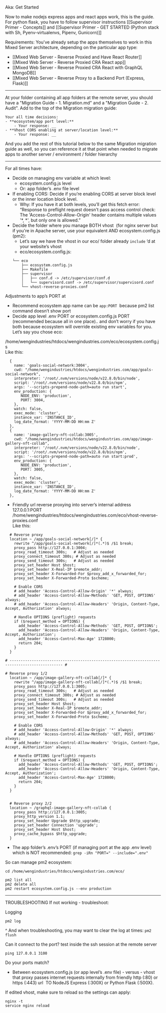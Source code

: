 Aka: Get Started

Now to make nodejs express apps and react apps work, this is the guide. For python flask, you have to follow supervisor instructions [[Supervisor Primer - Concepts]] and [[Supervisor Primer - GET STARTED (Python stack with Sh, Pyenv-virtualenvs, Pipenv, Gunicorn)]]

Requirements: 
You've already setup the apps themselves to work in this Mixed Server architecture, depending on the particular app type:
- [[Mixed Web Server - Reverse Proxied and Have React Router]]
- [[Mixed Web Server - Reverse Proxied CRA React app]]
- [[Mixed Web Server - Reverse Proxied CRA React with GraphQL MongoDB]]
- [[Mixed Web Server - Reverse Proxy to a Backend Port (Express, Flask)]]



---
At your folder containing all app folders at the remote server, you should have a "Migration Guide - 1. Migration.md" and a "Migration Guide - 2. Audit". Add to the top of the Migration migration guide:

```
Your all time decisions:
- **ecosystem/app port level:** 
	- Your response: __
- **Vhost CORS enabling at server/location level:** 
	- Your response: __
```

And you add the rest of this tutorial below to the same Migration migration guide as well, so you can reference it at that point when needed to migrate apps to another server / environment / folder hierarchy

---

For all times have:

- Decide on managing env variable at which level:
	- ecosystem.config.js level
	- Or: app folder’s .env file level
- If enabling CORS: Decide if you’re enabling CORS at server block level or the inner location block level. 
	- Why: If you have it at both levels, you’ll get this fetch error: “Response to preflight request doesn't pass access control check: The 'Access-Control-Allow-Origin' header contains multiple values '*, *', but only one is allowed.”
- Decide the folder where you manage BOTH vhost  (for nginx server but if you're in Apache server, use your equivalent AND ecosystem.config.js (pm2):
	- Let’s say we have the vhost in our eco/ folder already `include` ‘d at your website’s vhost
	- eco/ecosystem.config.js:
	```
	└── eco    
	    ├── ecosystem.config.js    
	    ├── Makefile    
	    ├── supervisor    
	    │   ├── conf.d -> /etc/supervisor/conf.d    
	    │   └── supervisord.conf -> /etc/supervisor/supervisord.conf    
	    └── vhost-reverse-proxies.conf
	```

Adjustments to app’s PORT at

- Recommend ecosystem app name can be `app:PORT`  because pm2 list command doesn’t show port
- Decide app level .env PORT or ecosystem.config.js PORT (recommended because all in one place).. and don’t worry if you have both because ecosystem will override existing env variables for you. Let’s say you chose eco:

/home/wengindustries/htdocs/wengindustries.com/eco/ecosystem.config.js  
Like this:
```
  {  
    name: 'goals-social-network:3004',  
    cwd: "/home/wengindustries/htdocs/wengindustries.com/app/goals-social-network",  
    interpreter: '/root/.nvm/versions/node/v22.8.0/bin/node',  
    script: '/root/.nvm/versions/node/v22.8.0/bin/npm',  
    args: '--scripts-prepend-node-path=auto run start',  
    env_production: {  
       NODE_ENV: 'production',  
       PORT: 3004,  
    },  
    watch: false,  
    exec_mode: 'cluster',  
    instance_var: 'INSTANCE_ID',  
    log_date_format: 'YYYY-MM-DD HH:mm Z'  
  },  
  {  
    name: 'image-gallery-nft-collab:3005',  
    cwd: "/home/wengindustries/htdocs/wengindustries.com/app/image-gallery-nft-collab",  
    interpreter: '/root/.nvm/versions/node/v22.8.0/bin/node',  
    script: '/root/.nvm/versions/node/v22.8.0/bin/npm',  
    args: '--scripts-prepend-node-path=auto run start:prod',  
    env_production: {  
       NODE_ENV: 'production',  
       PORT: 3005,  
    },  
    watch: false,  
    exec_mode: 'cluster',  
    instance_var: 'INSTANCE_ID',  
    log_date_format: 'YYYY-MM-DD HH:mm Z'  
  },
```

- Friendly url reverse proxying into server’s internal address 127.0.0.1:PORT  
/home/wengindustries/htdocs/wengindustries.com/eco/vhost-reverse-proxies.conf  
Like this:
```
  # Reverse proxy  
  location ~ /app/goals-social-network[/]* {  
    rewrite ^/app/goals-social-network[/]*(.*)$ /$1 break;  
    proxy_pass http://127.0.0.1:3004;  
    proxy_read_timeout 300s;   # Adjust as needed  
    proxy_connect_timeout 300s; # Adjust as needed  
    proxy_send_timeout 300s;   # Adjust as needed  
    proxy_set_header Host $host;  
    proxy_set_header X-Real-IP $remote_addr;  
    proxy_set_header X-Forwarded-For $proxy_add_x_forwarded_for;  
    proxy_set_header X-Forwarded-Proto $scheme;  
  
    # Enable CORS  
    # add_header 'Access-Control-Allow-Origin' '*' always;  
    # add_header 'Access-Control-Allow-Methods' 'GET, POST, OPTIONS' always;  
    # add_header 'Access-Control-Allow-Headers' 'Origin, Content-Type, Accept, Authorization' always;  
      
    # Handle OPTIONS (preflight) requests  
    if ($request_method = OPTIONS) {  
      add_header 'Access-Control-Allow-Methods' 'GET, POST, OPTIONS';  
      add_header 'Access-Control-Allow-Headers' 'Origin, Content-Type, Accept, Authorization';  
      add_header 'Access-Control-Max-Age' 1728000;  
      return 204;  
    }  
  }      
  
# ---------------------------------------------------------------------------------------------- #  
  
# Reverse proxy 1/2  
  location ~ /app/image-gallery-nft-collab[/]* {  
    rewrite ^/app/image-gallery-nft-collab[/]*(.*)$ /$1 break;  
    proxy_pass http://127.0.0.1:3005;  
    proxy_read_timeout 300s;   # Adjust as needed  
    proxy_connect_timeout 300s; # Adjust as needed  
    proxy_send_timeout 300s;   # Adjust as needed  
    proxy_set_header Host $host;  
    proxy_set_header X-Real-IP $remote_addr;  
    proxy_set_header X-Forwarded-For $proxy_add_x_forwarded_for;  
    proxy_set_header X-Forwarded-Proto $scheme;  
  
    # Enable CORS  
    # add_header 'Access-Control-Allow-Origin' '*' always;  
    # add_header 'Access-Control-Allow-Methods' 'GET, POST, OPTIONS' always;  
    # add_header 'Access-Control-Allow-Headers' 'Origin, Content-Type, Accept, Authorization' always;  
      
    # Handle OPTIONS (preflight) requests  
    if ($request_method = OPTIONS) {  
      add_header 'Access-Control-Allow-Methods' 'GET, POST, OPTIONS';  
      add_header 'Access-Control-Allow-Headers' 'Origin, Content-Type, Accept, Authorization';  
      add_header 'Access-Control-Max-Age' 1728000;  
      return 204;  
    }  
  }  
  
  
  # Reverse proxy 2/2  
  location ~ /graphql-image-gallery-nft-collab {  
    proxy_pass http://127.0.0.1:3005;  
    proxy_http_version 1.1;  
    proxy_set_header Upgrade $http_upgrade;  
    proxy_set_header Connection 'upgrade';  
    proxy_set_header Host $host;  
    proxy_cache_bypass $http_upgrade;  
  }
```

- The app folder’s .env’s PORT (if managing port at the app .env level) which is NOT recommended: `grep -iRn "PORT=" --include=".env"`

So can manage pm2 ecosystem:

```
cd /home/wengindustries/htdocs/wengindustries.com/eco/
```

```
pm2 list all  
pm2 delete all  
pm2 restart ecosystem.config.js --env production
```

---

TROUBLESHOOTING If not working - troubleshoot:

Logging  
```
pm2 log
```
^ And when troubleshooting, you may want to clear the log at times: `pm2 flush`

Can it connect to the port? test inside the ssh session at the remote server
```
ping 127.0.0.1 3100
```

Do your ports match?
- Between ecosystem.config.js (or app level’s .env file) - versus - vhost that proxy passes internet requests internally from friendly http (:80) or https (:443) url  TO NodeJS Express (:300X) or Python Flask (:500X).

If edited vhost, make sure to reload so the settings can apply:
```
nginx -t
service nginx reload
```